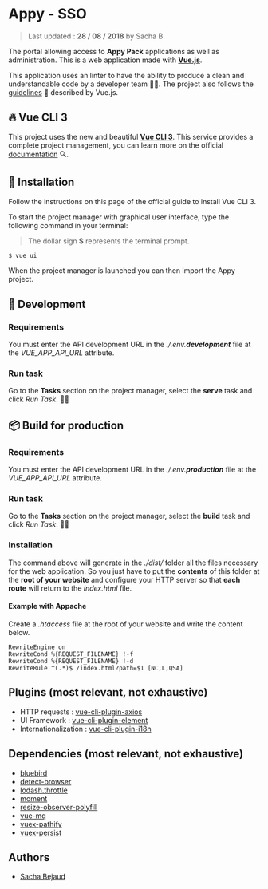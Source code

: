 # Appy - SSO

> Last updated : **28 / 08 / 2018** by Sacha B.

The portal allowing access to **Appy Pack** applications as well as administration. This is a web application made with [**Vue.js**](https://vuejs.org/).

This application uses an linter to have the ability to produce a clean and understandable code by a developer team ☝🏼.
The project also follows the [guidelines](https://vuejs.org/v2/style-guide/) 📜 described by Vue.js.

## 🔥 Vue CLI 3

This project uses the new and beautiful [**Vue CLI 3**](https://cli.vuejs.org/).
This service provides a complete project management, you can learn more on the official [documentation](https://cli.vuejs.org/guide/) 🔍.

## 🔧 Installation

Follow the instructions on this page of the official guide to install Vue CLI 3.

To start the project manager with graphical user interface, type the following command in your terminal:

> The dollar sign **$** represents the terminal prompt.

``` bash
$ vue ui
```

When the project manager is launched you can then import the Appy project.

## 🚀 Development

### Requirements

You must enter the API development URL in the _./.env.**development**_ file at the *VUE_APP_API_URL* attribute.

### Run task

Go to the **Tasks** section on the project manager, select the **serve** task and click _Run Task_. 👍🏻

## 📦 Build for production

### Requirements

You must enter the API development URL in the _./.env.**production**_ file at the *VUE_APP_API_URL* attribute.

### Run task

Go to the **Tasks** section on the project manager, select the **build** task and click _Run Task_. 👍🏻

### Installation
The command above will generate in the _./dist/_ folder all the files necessary for the web application. So you just have to put the **contents** of this folder at the **root of your website** and configure your HTTP server so that **each route** will return to the _index.html_ file.

#### Example with Appache
Create a _.htaccess_ file at the root of your website and write the content below.

```
RewriteEngine on
RewriteCond %{REQUEST_FILENAME} !-f
RewriteCond %{REQUEST_FILENAME} !-d
RewriteRule ^(.*)$ /index.html?path=$1 [NC,L,QSA]
```

## Plugins (most relevant, not exhaustive)
- HTTP requests : [vue-cli-plugin-axios](https://www.npmjs.com/package/vue-cli-plugin-axios)
- UI Framework : [vue-cli-plugin-element](https://www.npmjs.com/package/vue-cli-plugin-element)
- Internationalization : [vue-cli-plugin-i18n](https://www.npmjs.com/package/vue-cli-plugin-i18n)

## Dependencies (most relevant, not exhaustive)
- [bluebird](https://www.npmjs.com/package/bluebird)
- [detect-browser](https://www.npmjs.com/package/detect-browser)
- [lodash.throttle](https://www.npmjs.com/package/lodash.throttle)
- [moment](https://www.npmjs.com/package/moment)
- [resize-observer-polyfill](https://www.npmjs.com/package/resize-observer-polyfill)
- [vue-mq](https://www.npmjs.com/package/vue-mq)
- [vuex-pathify](https://www.npmjs.com/package/vuex-pathify)
- [vuex-persist](https://www.npmjs.com/package/vuex-persist)


## Authors
- [Sacha Bejaud](sacha.bejaud@digi-smart.fr)